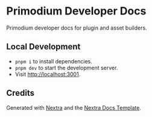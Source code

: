 # Primodium Developer Docs

Primodium developer docs for plugin and asset builders.

## Local Development

- `pnpm i` to install dependencies.
- `pnpm dev` to start the development server.
- Visit [http://localhost:3001](http://localhost:3001).

## Credits

Generated with [Nextra](https://nextra.site) and the
[Nextra Docs Template](https://github.com/shuding/nextra-docs-template/).
